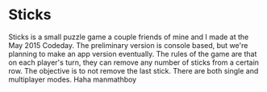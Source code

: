 # Sticks
Sticks is a small puzzle game a couple friends of mine and I made at the May 2015 Codeday.
The preliminary version is console based, but we're planning to make an app version eventually.
The rules of the game are that on each player's turn, they can remove any number of sticks from a certain row.
The objective is to not remove the last stick. There are both single and multiplayer modes.
Haha manmathboy
